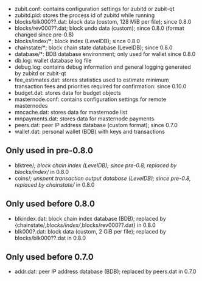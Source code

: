 
* zubit.conf: contains configuration settings for zubitd or zubit-qt
* zubitd.pid: stores the process id of zubitd while running
* blocks/blk000??.dat: block data (custom, 128 MiB per file); since 0.8.0
* blocks/rev000??.dat; block undo data (custom); since 0.8.0 (format changed since pre-0.8)
* blocks/index/*; block index (LevelDB); since 0.8.0
* chainstate/*; block chain state database (LevelDB); since 0.8.0
* database/*: BDB database environment; only used for wallet since 0.8.0
* db.log: wallet database log file
* debug.log: contains debug information and general logging generated by zubitd or zubit-qt
* fee_estimates.dat: stores statistics used to estimate minimum transaction fees and priorities required for confirmation: since 0.10.0
* budget.dat: stores data for budget objects
* masternode.conf: contains configuration settings for remote masternodes
* mncache.dat: stores data for masternode list
* mnpayments.dat: stores data for masternode payments
* peers.dat: peer IP address database (custom format); since 0.7.0
* wallet.dat: personal wallet (BDB) with keys and transactions

Only used in pre-0.8.0
---------------------
* blktree/*; block chain index (LevelDB); since pre-0.8, replaced by blocks/index/* in 0.8.0
* coins/*; unspent transaction output database (LevelDB); since pre-0.8, replaced by chainstate/* in 0.8.0

Only used before 0.8.0
---------------------
* blkindex.dat: block chain index database (BDB); replaced by {chainstate/*,blocks/index/*,blocks/rev000??.dat} in 0.8.0
* blk000?.dat: block data (custom, 2 GiB per file); replaced by blocks/blk000??.dat in 0.8.0

Only used before 0.7.0
---------------------
* addr.dat: peer IP address database (BDB); replaced by peers.dat in 0.7.0
